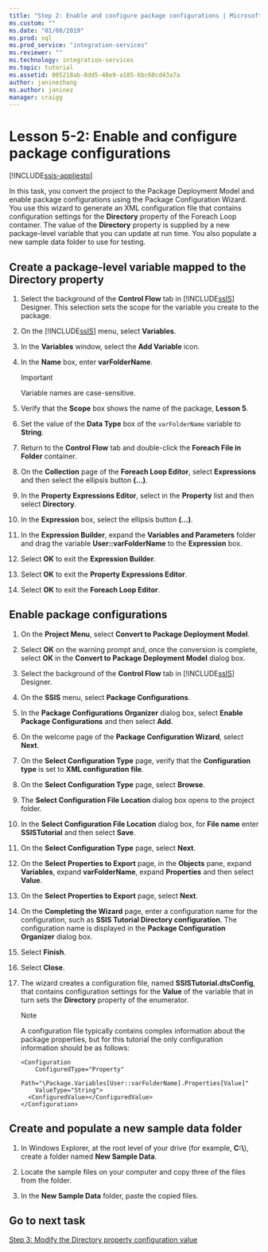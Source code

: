 ```yaml
---
title: "Step 2: Enable and configure package configurations | Microsoft Docs"
ms.custom: ""
ms.date: "01/08/2019"
ms.prod: sql
ms.prod_service: "integration-services"
ms.reviewer: ""
ms.technology: integration-services
ms.topic: tutorial
ms.assetid: 005218ab-8dd5-48e9-a185-6bc60cd43a7a
author: janinezhang
ms.author: janinez
manager: craigg
---
```

# Lesson 5-2: Enable and configure package configurations

[!INCLUDE[ssis-appliesto](../includes/ssis-appliesto-ssvrpluslinux-asdb-asdw-xxx.md)]



In this task, you convert the project to the Package Deployment Model and enable package configurations using the Package Configuration Wizard. You use this wizard to generate an XML configuration file that contains configuration settings for the **Directory** property of the Foreach Loop container. The value of the **Directory** property is supplied by a new package-level variable that you can update at run time. You also populate a new sample data folder to use for testing.  
  
## Create a package-level variable mapped to the Directory property  
  
1.  Select the background of the **Control Flow** tab in [!INCLUDE[ssIS](../includes/ssis-md.md)] Designer. This selection sets the scope for the variable you create to the package.  
  
2.  On the [!INCLUDE[ssIS](../includes/ssis-md.md)] menu, select **Variables**.  
  
3.  In the **Variables** window, select the **Add Variable** icon.  
  
4.  In the **Name** box, enter **varFolderName**.  
  
    > [!IMPORTANT]  
    > Variable names are case-sensitive.  
  
5.  Verify that the **Scope** box shows the name of the package, **Lesson 5**.  
  
6.  Set the value of the **Data Type** box of the `varFolderName` variable to **String**.  
  
7.  Return to the **Control Flow** tab and double-click the **Foreach File in Folder** container.  
  
8.  On the **Collection** page of the **Foreach Loop Editor**, select **Expressions** and then select the ellipsis button **(...)**.  
  
9. In the **Property Expressions Editor**, select in the **Property** list and then select **Directory**.  
  
10. In the **Expression** box, select the ellipsis button **(...)**.  
  
11. In the **Expression Builder**, expand the **Variables and Parameters** folder and drag the variable **User::varFolderName** to the **Expression** box.  
  
12. Select **OK** to exit the **Expression Builder**.  
  
13. Select **OK** to exit the **Property Expressions Editor**.  
  
14. Select **OK** to exit the **Foreach Loop Editor**.  
  
## Enable package configurations  
  
1.  On the **Project Menu**, select **Convert to Package Deployment Model**.  
  
2.  Select **OK** on the warning prompt and, once the conversion is complete, select **OK** in the **Convert to Package Deployment Model** dialog box.  
  
3.  Select the background of the **Control Flow** tab in [!INCLUDE[ssIS](../includes/ssis-md.md)] Designer.  
  
4.  On the **SSIS** menu, select **Package Configurations**.  
  
5.  In the **Package Configurations Organizer** dialog box, select **Enable Package Configurations** and then select **Add**.  
  
6.  On the welcome page of the **Package Configuration Wizard**, select **Next**.  
  
7.  On the **Select Configuration Type** page, verify that the **Configuration type** is set to **XML configuration file**.  
  
8.  On the **Select Configuration Type** page, select **Browse**.  
  
9. The **Select Configuration File Location** dialog box opens to the project folder.  
  
10. In the **Select Configuration File Location** dialog box, for **File name** enter **SSISTutorial** and then select **Save**.  
  
11. On the **Select Configuration Type** page, select **Next**.
  
12. On the **Select Properties to Export** page, in the **Objects** pane, expand **Variables**, expand **varFolderName**, expand **Properties** and then select **Value**.  
  
13. On the **Select Properties to Export** page, select **Next**.  
  
14. On the **Completing the Wizard** page, enter a configuration name for the configuration, such as **SSIS Tutorial Directory configuration**. The configuration name is displayed in the **Package Configuration Organizer** dialog box.  
  
15. Select **Finish**.  
  
16. Select **Close**.  
  
17. The wizard creates a configuration file, named **SSISTutorial.dtsConfig**, that contains configuration settings for the **Value** of the variable that in turn sets the **Directory** property of the enumerator.  
  
    > [!NOTE]  
    > A configuration file typically contains complex information about the package properties, but for this tutorial the only configuration information should be as follows:

    ```
    <Configuration 
        ConfiguredType="Property"  
        Path="\Package.Variables[User::varFolderName].Properties[Value]" 
        ValueType="String">  
      <ConfiguredValue></ConfiguredValue>  
    </Configuration>
    ```
  
## Create and populate a new sample data folder  
  
1.  In Windows Explorer, at the root level of your drive (for example, **C:\\**), create a folder named **New Sample Data**.  
  
2.  Locate the sample files on your computer and copy three of the files from the folder.  
  
3.  In the **New Sample Data** folder, paste the copied files.  
  
## Go to next task  
[Step 3: Modify the Directory property configuration value](../integration-services/lesson-5-3-modifying-the-directory-property-configuration-value.md)  
  
